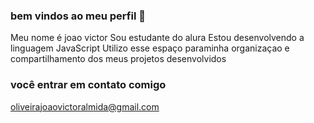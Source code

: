### bem vindos ao meu perfil 👋

Meu nome é joao victor 
Sou estudante do alura
Estou desenvolvendo a linguagem JavaScript
Utilizo esse espaço paraminha organizaçao e compartilhamento dos meus projetos desenvolvidos

### você entrar em contato comigo

oliveirajoaovictoralmida@gmail.com
